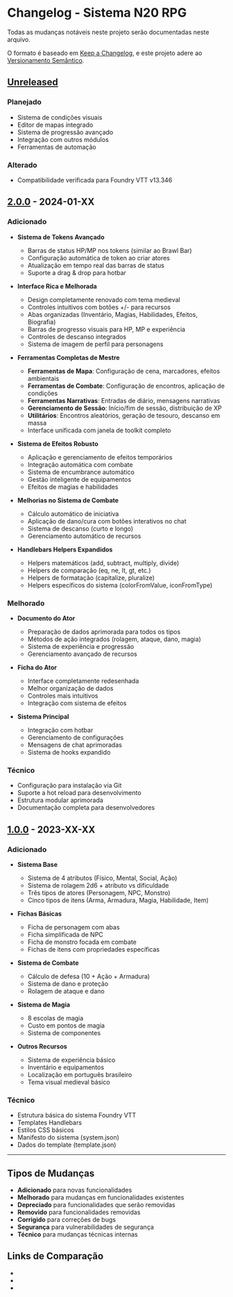 # Changelog - Sistema N20 RPG

Todas as mudanças notáveis neste projeto serão documentadas neste arquivo.

O formato é baseado em [Keep a Changelog](https://keepachangelog.com/pt-BR/1.0.0/),
e este projeto adere ao [Versionamento Semântico](https://semver.org/spec/v2.0.0.html).

## [Unreleased]

### Planejado
- Sistema de condições visuais
- Editor de mapas integrado
- Sistema de progressão avançado
- Integração com outros módulos
- Ferramentas de automação

### Alterado
- Compatibilidade verificada para Foundry VTT v13.346

## [2.0.0] - 2024-01-XX

### Adicionado
- **Sistema de Tokens Avançado**
  - Barras de status HP/MP nos tokens (similar ao Brawl Bar)
  - Configuração automática de token ao criar atores
  - Atualização em tempo real das barras de status
  - Suporte a drag & drop para hotbar

- **Interface Rica e Melhorada**
  - Design completamente renovado com tema medieval
  - Controles intuitivos com botões +/- para recursos
  - Abas organizadas (Inventário, Magias, Habilidades, Efeitos, Biografia)
  - Barras de progresso visuais para HP, MP e experiência
  - Controles de descanso integrados
  - Sistema de imagem de perfil para personagens

- **Ferramentas Completas de Mestre**
  - **Ferramentas de Mapa**: Configuração de cena, marcadores, efeitos ambientais
  - **Ferramentas de Combate**: Configuração de encontros, aplicação de condições
  - **Ferramentas Narrativas**: Entradas de diário, mensagens narrativas
  - **Gerenciamento de Sessão**: Início/fim de sessão, distribuição de XP
  - **Utilitários**: Encontros aleatórios, geração de tesouro, descanso em massa
  - Interface unificada com janela de toolkit completo

- **Sistema de Efeitos Robusto**
  - Aplicação e gerenciamento de efeitos temporários
  - Integração automática com combate
  - Sistema de encumbrance automático
  - Gestão inteligente de equipamentos
  - Efeitos de magias e habilidades

- **Melhorias no Sistema de Combate**
  - Cálculo automático de iniciativa
  - Aplicação de dano/cura com botões interativos no chat
  - Sistema de descanso (curto e longo)
  - Gerenciamento automático de recursos

- **Handlebars Helpers Expandidos**
  - Helpers matemáticos (add, subtract, multiply, divide)
  - Helpers de comparação (eq, ne, lt, gt, etc.)
  - Helpers de formatação (capitalize, pluralize)
  - Helpers específicos do sistema (colorFromValue, iconFromType)

### Melhorado
- **Documento do Ator**
  - Preparação de dados aprimorada para todos os tipos
  - Métodos de ação integrados (rolagem, ataque, dano, magia)
  - Sistema de experiência e progressão
  - Gerenciamento avançado de recursos

- **Ficha do Ator**
  - Interface completamente redesenhada
  - Melhor organização de dados
  - Controles mais intuitivos
  - Integração com sistema de efeitos

- **Sistema Principal**
  - Integração com hotbar
  - Gerenciamento de configurações
  - Mensagens de chat aprimoradas
  - Sistema de hooks expandido

### Técnico
- Configuração para instalação via Git
- Suporte a hot reload para desenvolvimento
- Estrutura modular aprimorada
- Documentação completa para desenvolvedores

## [1.0.0] - 2023-XX-XX

### Adicionado
- **Sistema Base**
  - Sistema de 4 atributos (Físico, Mental, Social, Ação)
  - Sistema de rolagem 2d6 + atributo vs dificuldade
  - Três tipos de atores (Personagem, NPC, Monstro)
  - Cinco tipos de itens (Arma, Armadura, Magia, Habilidade, Item)

- **Fichas Básicas**
  - Ficha de personagem com abas
  - Ficha simplificada de NPC
  - Ficha de monstro focada em combate
  - Fichas de itens com propriedades específicas

- **Sistema de Combate**
  - Cálculo de defesa (10 + Ação + Armadura)
  - Sistema de dano e proteção
  - Rolagem de ataque e dano

- **Sistema de Magia**
  - 8 escolas de magia
  - Custo em pontos de magia
  - Sistema de componentes

- **Outros Recursos**
  - Sistema de experiência básico
  - Inventário e equipamentos
  - Localização em português brasileiro
  - Tema visual medieval básico

### Técnico
- Estrutura básica do sistema Foundry VTT
- Templates Handlebars
- Estilos CSS básicos
- Manifesto do sistema (system.json)
- Dados do template (template.json)

---

## Tipos de Mudanças

- **Adicionado** para novas funcionalidades
- **Melhorado** para mudanças em funcionalidades existentes
- **Depreciado** para funcionalidades que serão removidas
- **Removido** para funcionalidades removidas
- **Corrigido** para correções de bugs
- **Segurança** para vulnerabilidades de segurança
- **Técnico** para mudanças técnicas internas

## Links de Comparação

- [Unreleased]: https://github.com/seu-usuario/sistema-n20-rpg/compare/v2.0.0...HEAD
- [2.0.0]: https://github.com/seu-usuario/sistema-n20-rpg/compare/v1.0.0...v2.0.0
- [1.0.0]: https://github.com/seu-usuario/sistema-n20-rpg/releases/tag/v1.0.0 